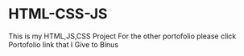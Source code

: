 # HTML-CSS-JS
This is my HTML,JS,CSS Project For the other portofolio please click Portofolio link that I Give to Binus
